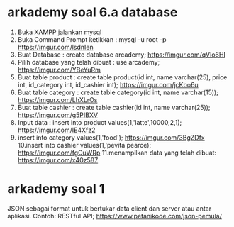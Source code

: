 # arkademy soal 6.a database

1. Buka XAMPP jalankan mysql 
2. Buka Command Prompt ketikkan :
   mysql -u root -p
   https://imgur.com/lsdnIen
3. Buat Database : 
   create database arcademy;
   https://imgur.com/qVlo6HI
4. Pilih database yang telah dibuat :
   use arcademy;
   https://imgur.com/YBeYuRm
5. Buat table product :
   create table product(id int, name varchar(25), price int, id_category int, id_cashier int);
   https://imgur.com/jcKbo6u
6. Buat table category :
   create table category(id int, name varchar(15));
   https://imgur.com/LhXLrOs
7. Buat table cashier :
   create table cashier(id int, name varchar(25));
   https://imgur.com/g5PIBXV
8. Input data :
   insert into product values(1,'latte',10000,2,1);
   https://imgur.com/IE4Xfz2
9. insert into category values(1,'food');
   https://imgur.com/3BgZDfx
10.insert into cashier values(1,'pevita pearce);
   https://imgur.com/fgCuWRp
11.menampilkan data yang telah dibuat:
   https://imgur.com/x40z587
   
# arkademy soal 1 

JSON sebagai format untuk bertukar data client dan server atau antar aplikasi. Contoh: RESTful API;
https://www.petanikode.com/json-pemula/
